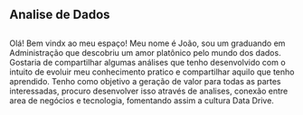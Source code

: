 ## Analise de Dados
##
Olá! Bem vindx ao meu espaço!
Meu nome é João, sou um graduando em Administração que descobriu um amor platônico pelo mundo dos dados. Gostaria de compartilhar algumas análises que tenho desenvolvido com o intuito de evoluir meu conhecimento pratico e compartilhar aquilo que tenho aprendido. 
Tenho como objetivo a geração de valor para todas as partes interessadas, procuro desenvolver isso através de analises, conexão entre area de negócios e tecnologia, fomentando assim a cultura Data Drive.
